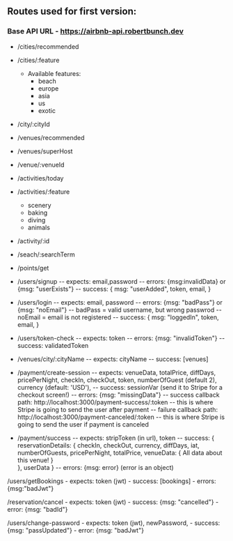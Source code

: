 ## Routes used for first version:
### Base API URL - https://airbnb-api.robertbunch.dev
- /cities/recommended
- /cities/:feature
    - Available features:
        - beach
        - europe
        - asia
        - us
        - exotic
- /city/:cityId

- /venues/recommended
- /venues/superHost
- /venue/:venueId

- /activities/today
- /activities/:feature
    - scenery
    - baking
    - diving
    - animals
- /activity/:id

- /seach/:searchTerm

- /points/get

- /users/signup
    -- expects: email,password
    -- errors: {msg:invalidData} or {msg: "userExists"}
    -- success: {
                    msg: "userAdded",
                    token,
                    email,
                }
- /users/login
    -- expects: email, password
    -- errors: {msg: "badPass"} or {msg: "noEmail"}
        -- badPass = valid username, but wrong passwrod
        -- noEmail = email is not registered
    -- success: {
                    msg: "loggedIn",
                    token,
                    email,
                }

- /users/token-check
    -- expects: token
    -- errors: {msg: "invalidToken"}
    -- success: validatedToken

- /venues/city/:cityName
    -- expects: cityName
    -- success: [venues]

- /payment/create-session
    -- expects: 
        venueData,
        totalPrice,
        diffDays,
        pricePerNight,
        checkIn,
        checkOut,
        token,
        numberOfGuest (default 2),
        currency (default: 'USD'),
    -- success: sessionVar (send it to Stripe for a checkout screen!)
    -- errors: {msg: "missingData"} 
    -- success callback path: http://localhost:3000/payment-success/:token
        -- this is where Stripe is going to send the user after payment
    -- failure callback path: http://localhost:3000/payment-canceled/:token
        -- this is where Stripe is going to send the user if payment is canceled

- /payment/success
    -- expects: stripToken (in url), token
    -- success: {
            reservationDetails: {
                checkIn,
                checkOut,
                currency,
                diffDays,
                iat,
                numberOfGuests,
                pricePerNight,
                totalPrice,
                venueData: {
                    All data about this venue!
                }      
            },
            userData
        }
    -- errors: {msg: error} (error is an object)

/users/getBookings
    - expects: token (jwt)
    - success: [bookings]
    - errors: {msg:"badJwt"}

/reservation/cancel
    - expects: token (jwt)
    - success: {msg: "cancelled"}
    - error: {msg: "badId"}

/users/change-password
    - expects: token (jwt), newPassword,
    - success: {msg: "passUpdated"}
    - error: {msg: "badJwt"}